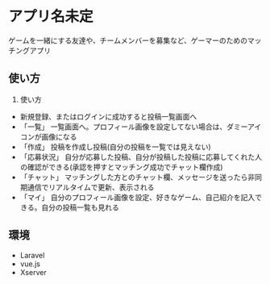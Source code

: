 # アプリ名未定

ゲームを一緒にする友達や、チームメンバーを募集など、ゲーマーのためのマッチングアプリ



## 使い方



1. 使い方

* 新規登録、またはログインに成功すると投稿一覧画面へ
* 「一覧」  一覧画面へ。プロフィール画像を設定してない場合は、ダミーアイコンが画像になる
* 「作成」   投稿を作成し投稿(自分の投稿を一覧では見えない)
* 「応募状況」   自分が応募した投稿、自分が投稿した投稿に応募してくれた人の確認ができる(承認を押すとマッチング成功でチャット欄作成)
* 「チャット」   マッチングした方とのチャット欄、メッセージを送ったら非同期通信でリアルタイムで更新、表示される
* 「マイ」   自分のプロフィール画像を設定、好きなゲーム、自己紹介を記入できる。自分の投稿一覧も見れる




## 環境

* Laravel
* vue.js
* Xserver


